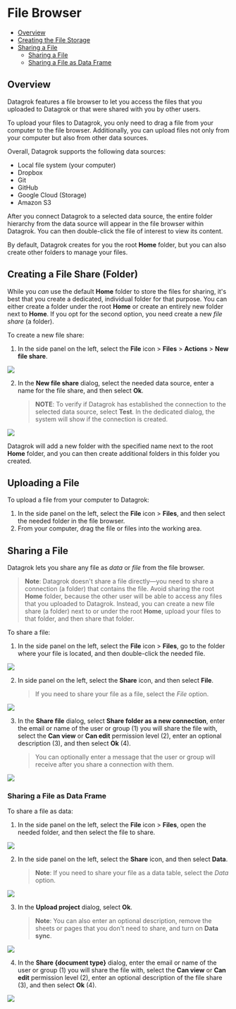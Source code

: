 # File Browser

* [Overview](#overview)
* [Creating the File Storage](#creating-a-file-share-folder)
* [Sharing a File](#sharing-a-file)
    * [Sharing a File](#sharing-a-file)
    * [Sharing a File as Data Frame](#sharing-a-file-as-data-frame)

## Overview

Datagrok features a file browser to let you access the files that you uploaded to Datagrok or that were shared with you
by other users.

To upload your files to Datagrok, you only need to drag a file from your computer to the file browser. Additionally, you
can upload files not only from your computer but also from other data sources.

Overall, Datagrok supports the following data sources:

* Local file system (your computer)
* Dropbox
* Git
* GitHub
* Google Cloud (Storage)
* Amazon S3

After you connect Datagrok to a selected data source, the entire folder hierarchy from the data source will appear in
the file browser within Datagrok. You can then double-click the file of interest to view its content.

By default, Datagrok creates for you the root **Home** folder, but you can also create other folders to manage your
files.

## Creating a File Share (Folder)

While you _can_ use the default **Home** folder to store the files for sharing, it's best that you create a dedicated,
individual folder for that purpose. You can either create a folder under the root **Home** or create an entirely new folder
next to **Home**. If you opt for the second option, you need create a new _file share_ (a folder).

To create a new file share:

1. In the side panel on the left, select the **File** icon > **Files** > **Actions** > **New file share**.

![](file-browsing-and-sharing-1.png)

2. In the **New file share** dialog, select the needed data source, enter a name for the file share, and then select **Ok**.
   >**NOTE**: To verify if Datagrok has established the connection to the selected data source, select **Test**. In the
   > dedicated dialog, the system will show if the connection is created.

![](file-browsing-and-sharing-2.png)

Datagrok will add a new folder with the specified name next to the root **Home** folder, and you can then create
additional folders in this folder you created.

## Uploading a File

To upload a file from your computer to Datagrok:

1. In the side panel on the left, select the **File** icon > **Files**, and then select the needed folder in the file
   browser.
2. From your computer, drag the file or files into the working area.

## Sharing a File

Datagrok lets you share any file as _data_ or _file_ from the file browser.

> **Note**: Datagrok doesn't share a file directly&mdash;you need to share a connection (a folder) that contains the
> file. Avoid sharing the root **Home** folder, because the other user will be able to access any files that you
> uploaded to Datagrok. Instead, you can create a new file share (a folder) next to or under the root **Home**, upload
> your files to that folder, and then share that folder.

To share a file:

1. In the side panel on the left, select the **File** icon > **Files**, go to the folder where your file is located,
   and then double-click the needed file.

![](file-browsing-and-sharing-3.png)

2. In side panel on the left, select the **Share** icon, and then select **File**.
   > If you need to share your file as a file, select the *File* option.

![](file-browsing-and-sharing-4.png)

3. In the **Share file** dialog, select **Share folder as a new connection**, enter the email or name of the user or
   group (1) you will share the file with, select the **Can view** or **Can edit** permission level (2), enter an optional
   description (3), and then select **Ok** (4).
   > You can optionally enter a message that the user or group will receive after you share a connection with them.

![](file-browsing-and-sharing-5.png)

### Sharing a File as Data Frame

To share a file as data:

1. In the side panel on the left, select the **File** icon > **Files**, open the needed folder, and then select the
   file to share.

![](file-browsing-and-sharing-3.png)

2. In the side panel on the left, select the **Share** icon, and then select **Data**.
   > **Note**: If you need to share your file as a data table, select the *Data* option.

![](file-browsing-and-sharing-6.png)

3. In the **Upload project** dialog, select **Ok**.
   > **Note**: You can also enter an optional description, remove the sheets or pages that you don't need to share, and turn on
   > **Data sync**.

![](file-browsing-and-sharing-7.png)

4. In the **Share {document type}** dialog, enter the email or name of the user or group (1) you will share the file with,
   select the **Can view** or **Can edit** permission level (2), enter an optional description of the file share (3),
   and then select **Ok** (4).

![](file-browsing-and-sharing-8.png)

